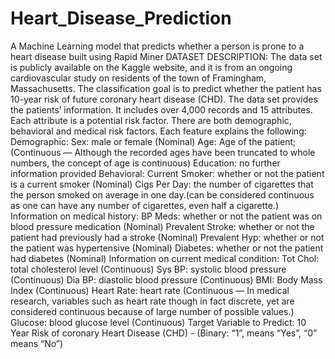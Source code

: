 # Heart_Disease_Prediction
A Machine Learning model that predicts whether a person is prone to a heart disease built using Rapid Miner
DATASET DESCRIPTION:
The data set is publicly available on the Kaggle website, and it is from an ongoing cardiovascular study on residents of the town of Framingham, Massachusetts. The classification goal is to predict whether the patient has 10-year risk of future coronary heart disease (CHD). The data set provides the patients’ information. It includes over 4,000 records and 15 attributes. Each attribute is a potential risk factor. There are both demographic, behavioral and medical risk factors. Each feature explains the following:
Demographic:
Sex: male or female (Nominal)
Age: Age of the patient;(Continuous — Although the recorded ages have been truncated
to whole numbers, the concept of age is continuous)
Education: no further information provided
Behavioral:
Current Smoker: whether or not the patient is a current smoker (Nominal)
Cigs Per Day: the number of cigarettes that the person smoked on average in one day.(can be considered continuous as one can have any number of cigarettes, even half a cigarette.)
  Information on medical history:
BP Meds: whether or not the patient was on blood pressure medication (Nominal)
Prevalent Stroke: whether or not the patient had previously had a stroke (Nominal)
Prevalent Hyp: whether or not the patient was hypertensive (Nominal)
Diabetes: whether or not the patient had diabetes (Nominal)
 Information on current medical condition:
Tot Chol: total cholesterol level (Continuous)
Sys BP: systolic blood pressure (Continuous)
Dia BP: diastolic blood pressure (Continuous)
BMI: Body Mass Index (Continuous)
Heart Rate: heart rate (Continuous — In medical research, variables such as heart rate
though in fact discrete, yet are considered continuous because of large number of possible
values.)
Glucose: blood glucose level (Continuous)
Target Variable to Predict:
10 Year Risk of coronary Heart Disease (CHD) - (Binary:  “1”, means “Yes”, “0” means “No”)
